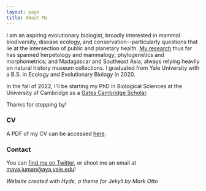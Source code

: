 ```yaml
---
layout: page
title: About Me
---
```


I am an aspiring evolutionary biologist, broadly interested in mammal biodiversity, disease ecology, and conservation--particularly questions that lie at the intersection of public and planetary health. <a href="research">My research</a> thus far has spanned herpetology and mammalogy; phylogenetics and morphometrics; and Madagascar and Southeast Asia, always relying heavily on natural history museum collections. I graduated from Yale University with a B.S. in Ecology and Evolutionary Biology in 2020.

In the fall of 2022, I'll be starting my PhD in Biological Sciences at the University of Cambridge as a <a href="https://www.gatescambridge.org/biography/18513/" target="_blank">Gates Cambridge Scholar</a>.

Thanks for stopping by!

### CV

A PDF of my CV can be accessed <a href="https://mayajuman.github.io/CV/MayaJumanCV031722.pdf" target="_blank">here</a>.

### Contact

You can <a href="https://twitter.com/mayajuman" target="_blank">find me on Twitter</a>, or shoot me an email at <a href="mailto:maya.juman@aya.yale.edu">maya.juman@aya.yale.edu</a>!

*Website created with Hyde, a theme for Jekyll by Mark Otto*
